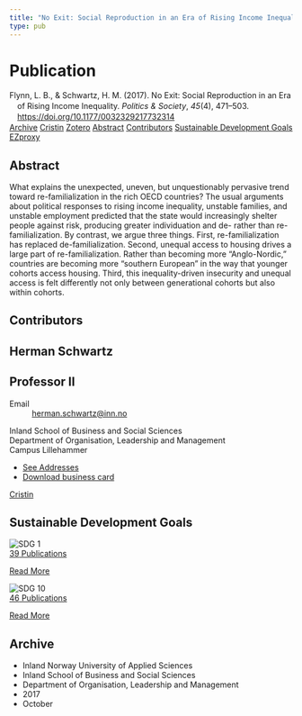 ```yaml
---
title: "No Exit: Social Reproduction in an Era of Rising Income Inequality"
type: pub
---
```

<h1>Publication</h1>
<article id="csl-bib-container-9SSG85M9" class="csl-bib-container">
  <div class="csl-bib-body" style="line-height: 1.35; padding-left: 1em; text-indent:-1em;">
  <div class="csl-entry">Flynn, L. B., &amp; Schwartz, H. M. (2017). No Exit: Social Reproduction in an Era of Rising Income Inequality. <i>Politics &amp; Society</i>, <i>45</i>(4), 471&#x2013;503. <a href="https://doi.org/10.1177/0032329217732314">https://doi.org/10.1177/0032329217732314</a></div>
</div>
  <div class="csl-bib-buttons">
    <a href="#taxonomy-article-9SSG85M9" class="csl-bib-button">Archive</a>
    <a href="https://app.cristin.no/results/show.jsf?id=1501213" alt="Cristin URL" class="csl-bib-button">Cristin</a>
    <a href="http://zotero.org/groups/5022929/items/9SSG85M9" alt="Zotero URL" class="csl-bib-button">Zotero</a>
    <a href="#abstract-article-9SSG85M9" class="csl-bib-button">Abstract</a>
    <a href="#contributors-article-9SSG85M9" class="csl-bib-button">Contributors</a>
    <a href="#sdg-article-9SSG85M9" class="csl-bib-button">Sustainable Development Goals</a>
    <a href="http://ezproxy.inn.no/login?url=https://doi.org/10.1177/0032329217732314" class="csl-bib-button">EZproxy</a>
  </div>
  <div id="csl-bib-meta-container-9SSG85M9"></div>
</article>
<div id="csl-bib-meta-9SSG85M9" class="csl-bib-meta">
  <article id="abstract-article-9SSG85M9" class="abstract-article">
    <h1>Abstract</h1>
    What explains the unexpected, uneven, but unquestionably pervasive trend toward re-familialization in the rich OECD countries? The usual arguments about political responses to rising income inequality, unstable families, and unstable employment predicted that the state would increasingly shelter people against risk, producing greater individuation and de- rather than re-familialization. By contrast, we argue three things. First, re-familialization has replaced de-familialization. Second, unequal access to housing drives a large part of re-familialization. Rather than becoming more “Anglo-Nordic,” countries are becoming more “southern European” in the way that younger cohorts access housing. Third, this inequality-driven insecurity and unequal access is felt differently not only between generational cohorts but also within cohorts.
  </article>
  <article id="contributors-article-9SSG85M9" class="contributors-article">
    <h1>Contributors</h1>
    <div class="personas">
<div class="vrtx-hinn-person-card">
<div class="photo">
<i class="lar la-user-circle missing-person"></i>
</div>
<div class="info">
<hgroup><h1>Herman Schwartz</h1>
<h2>Professor II</h2>
</hgroup><dl>
<dt>Email</dt>
<dd>
<a href="mailto:herman.schwartz@inn.no">herman.schwartz@inn.no</a>
</dd>
</dl>
<p>
Inland School of Business and Social Sciences<br>
Department of Organisation, Leadership and Management<br>
Campus Lillehammer
</p>
<ul class="vrtx-hinn-links">
<li><a href="https://www.inn.no/english/find-an-employee/herman-schwartz.html#vrtx-hinn-addresses">See Addresses</a></li>
<li><a href="https://www.inn.no/english/find-an-employee/herman-schwartz.html?vrtx=vcf">Download business card</a></li>
</ul>
</div>
</div>
<a href="https://app.cristin.no/persons/show.jsf?id=889346" alt="Cristin URL" class="personas-cristin">Cristin</a>
</div>
  </article>
  <article id="sdg-article-9SSG85M9" class="sdg-article">
    <h1>Sustainable Development Goals</h1>
    <div class="sdg-container"><div id="sdg1" class="sdg">
<img src="{{< params subfolder >}}images/sdg/sdg01_en.png" class="image" alt="SDG 1">
<div class="sdg-overlay">
<a href="{{< params subfolder >}}en/archive/?sdg=1#archive" class="sdg-publication-count"><span>39</span> Publications</a>
<p><a href="https://sdgs.un.org/goals/goal1" class="sdg-read-more">Read More</a></p>
</div>
</div> <div id="sdg10" class="sdg">
<img src="{{< params subfolder >}}images/sdg/sdg10_en.png" class="image" alt="SDG 10">
<div class="sdg-overlay">
<a href="{{< params subfolder >}}en/archive/?sdg=10#archive" class="sdg-publication-count"><span>46</span> Publications</a>
<p><a href="https://sdgs.un.org/goals/goal10" class="sdg-read-more">Read More</a></p>
</div>
</div></div>
  </article>
  <article id="taxonomy-article-9SSG85M9" class="taxonomy-article">
    <h1>Archive</h1>
    <ul>
      <li>Inland Norway University of Applied Sciences</li>
      <li>Inland School of Business and Social Sciences</li>
      <li>Department of Organisation, Leadership and Management</li>
      <li>2017</li>
      <li>October</li>
    </ul>
  </article>
</div>
